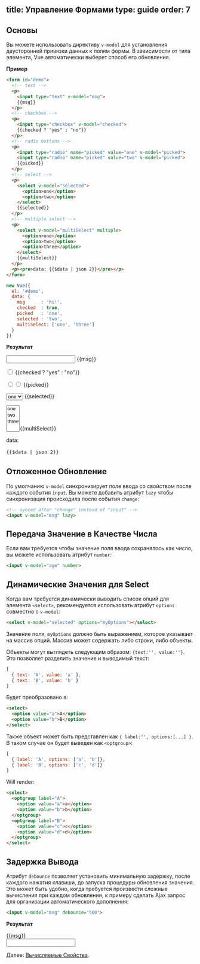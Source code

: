 title: Управление Формами
type: guide
order: 7
---

## Основы

Вы можете использовать директиву `v-model` для установления двусторонней привязки данных к полям формы. В зависимости от типа элемента, Vue автоматически выберет способ его обновления.

**Пример**

``` html
<form id="demo">
  <!-- text -->
  <p>
    <input type="text" v-model="msg">
    {{msg}}
  </p>
  <!-- checkbox -->
  <p>
    <input type="checkbox" v-model="checked">
    {{checked ? "yes" : "no"}}
  </p>
  <!-- radio buttons -->
  <p>
    <input type="radio" name="picked" value="one" v-model="picked">
    <input type="radio" name="picked" value="two" v-model="picked">
    {{picked}}
  </p>
  <!-- select -->
  <p>
    <select v-model="selected">
      <option>one</option>
      <option>two</option>
    </select>
    {{selected}}
  </p>
  <!-- multiple select -->
  <p>
    <select v-model="multiSelect" multiple>
      <option>one</option>
      <option>two</option>
      <option>three</option>
    </select>
    {{multiSelect}}
  </p>
  <p><pre>data: {{$data | json 2}}</pre></p>
</form>
```

``` js
new Vue({
  el: '#demo',
  data: {
    msg      : 'hi!',
    checked  : true,
    picked   : 'one',
    selected : 'two',
    multiSelect: ['one', 'three']
  }
})
```

**Результат**

<form id="demo"><p><input type="text" v-model="msg"> {&#123;msg&#125;}</p><p><input type="checkbox" v-model="checked"> {&#123;checked ? &quot;yes&quot; : &quot;no&quot;&#125;}</p><p><input type="radio" v-model="picked" name="picked" value="one"><input type="radio" v-model="picked" name="picked" value="two"> {&#123;picked&#125;}</p><p><select v-model="selected"><option>one</option><option>two</option></select> {&#123;selected&#125;}</p><p><select v-model="multiSelect" multiple><option>one</option><option>two</option><option>three</option></select>{&#123;multiSelect&#125;}</p><p>data:<pre style="font-size:13px;background:transparent;line-height:1.5em">{&#123;$data | json 2&#125;}</pre></p></form>
<script>
new Vue({
  el: '#demo',
  data: {
    msg      : 'hi!',
    checked  : true,
    picked   : 'one',
    selected : 'two',
    multiSelect: ['one', 'three']
  }
})
</script>

## Отложенное Обновление

По умолчанию `v-model` синхронизирует поле ввода со свойством после каждого события `input`. Вы можете добавить атрибут `lazy` чтобы синхронизация происходила после события `change`:

``` html
<!-- synced after "change" instead of "input" -->
<input v-model="msg" lazy>
```

## Передача Значение в Качестве Числа

Если вам требуется чтобы значение поля ввода сохранялось как число, вы можете использовать атрибут `number`:

``` html
<input v-model="age" number>
```

## Динамические Значения для Select

Когда вам требуется динамически выводить список опций для элемента `<select>`, рекомендуется использовать атрибут `options` совместно с `v-model`:

``` html
<select v-model="selected" options="myOptions"></select>
```

Значение поля, `myOptions` должно быть выражением, которое указывает на массив опций. Массив может содержать либо строки, либо объекты.

Объекты могут выглядеть следующим образом: `{text:'', value:''}`. Это позволяет разделить значение и выводимый текст:

``` js
[
  { text: 'A', value: 'a' },
  { text: 'B', value: 'b' }
]
```

Будет преобразовано в:

``` html
<select>
  <option value="a">A</option>
  <option value="b">B</option>
</select>
```

Также объект может быть представлен как `{ label:'', options:[...] }`. В таком случае он будет выведен как `<optgroup>`:

``` js
[
  { label: 'A', options: ['a', 'b']},
  { label: 'B', options: ['c', 'd']}
]
```

Will render:

``` html
<select>
  <optgroup label="A">
    <option value="a">a</option>
    <option value="b">b</option>
  </optgroup>
  <optgroup label="B">
    <option value="c">c</option>
    <option value="d">d</option>
  </optgroup>
</select>
```

## Задержка Вывода

Атрибут `debounce` позволяет установить минимальную задержку, после каждого нажатия клавиши, до запуска процедуры обновления значения. Это может быть удобно, когда требуется произвести сложные вычисления при каждом обновлении, к примеру сделать Ajax запрос для организации автоматического дополнения:

``` html
<input v-model="msg" debounce="500">
```

**Результат**

<div id="debounce-demo" class="demo">{&#123;msg&#125;}<br><input v-model="msg" debounce="500"></div>
<script>
new Vue({
  el:'#debounce-demo',
  data: { msg: 'edit me' }
})
</script>

Далее: [Вычисляемые Свойства](/guide/computed.html).